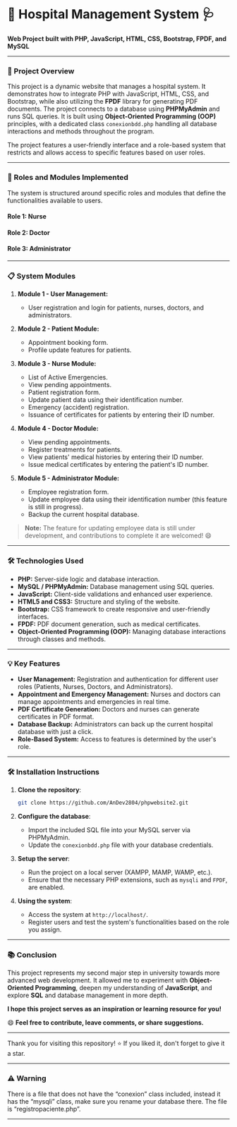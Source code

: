 # 🏥 Hospital Management System 🩺

**Web Project built with PHP, JavaScript, HTML, CSS, Bootstrap, FPDF, and MySQL**

---

### 🚀 Project Overview

This project is a dynamic website that manages a hospital system. It demonstrates how to integrate PHP with JavaScript, HTML, CSS, and Bootstrap, while also utilizing the **FPDF** library for generating PDF documents. The project connects to a database using **PHPMyAdmin** and runs SQL queries. It is built using **Object-Oriented Programming (OOP)** principles, with a dedicated class `conexionbdd.php` handling all database interactions and methods throughout the program.

The project features a user-friendly interface and a role-based system that restricts and allows access to specific features based on user roles.

---

### 🎯 Roles and Modules Implemented

The system is structured around specific roles and modules that define the functionalities available to users.

#### **Role 1: Nurse**
#### **Role 2: Doctor**
#### **Role 3: Administrator**

---

### 📋 System Modules

1. **Module 1 - User Management:**
   - User registration and login for patients, nurses, doctors, and administrators.

2. **Module 2 - Patient Module:**
   - Appointment booking form.
   - Profile update features for patients.

3. **Module 3 - Nurse Module:**
   - List of Active Emergencies.
   - View pending appointments.
   - Patient registration form.
   - Update patient data using their identification number.
   - Emergency (accident) registration.
   - Issuance of certificates for patients by entering their ID number.

4. **Module 4 - Doctor Module:**
   - View pending appointments.
   - Register treatments for patients.
   - View patients' medical histories by entering their ID number.
   - Issue medical certificates by entering the patient's ID number.

5. **Module 5 - Administrator Module:**
   - Employee registration form.
   - Update employee data using their identification number (this feature is still in progress).
   - Backup the current hospital database.

> **Note:** The feature for updating employee data is still under development, and contributions to complete it are welcomed! 😄

---

### 🛠️ Technologies Used

- **PHP:** Server-side logic and database interaction.
- **MySQL / PHPMyAdmin:** Database management using SQL queries.
- **JavaScript:** Client-side validations and enhanced user experience.
- **HTML5 and CSS3:** Structure and styling of the website.
- **Bootstrap:** CSS framework to create responsive and user-friendly interfaces.
- **FPDF:** PDF document generation, such as medical certificates.
- **Object-Oriented Programming (OOP):** Managing database interactions through classes and methods.

---

### 💡 Key Features

- **User Management:** Registration and authentication for different user roles (Patients, Nurses, Doctors, and Administrators).
- **Appointment and Emergency Management:** Nurses and doctors can manage appointments and emergencies in real time.
- **PDF Certificate Generation:** Doctors and nurses can generate certificates in PDF format.
- **Database Backup:** Administrators can back up the current hospital database with just a click.
- **Role-Based System:** Access to features is determined by the user's role.

---

### 🛠️ Installation Instructions

1. **Clone the repository**:
   ```bash
   git clone https://github.com/AnDev2804/phpwebsite2.git
   ```

2. **Configure the database**:
   - Import the included SQL file into your MySQL server via PHPMyAdmin.
   - Update the `conexionbdd.php` file with your database credentials.

3. **Setup the server**:
   - Run the project on a local server (XAMPP, MAMP, WAMP, etc.).
   - Ensure that the necessary PHP extensions, such as `mysqli` and `FPDF`, are enabled.

4. **Using the system**:
   - Access the system at `http://localhost/`.
   - Register users and test the system's functionalities based on the role you assign.

---

### 📚 Conclusion

This project represents my second major step in university towards more advanced web development. It allowed me to experiment with **Object-Oriented Programming**, deepen my understanding of **JavaScript**, and explore **SQL** and database management in more depth.

**I hope this project serves as an inspiration or learning resource for you!**

😄 **Feel free to contribute, leave comments, or share suggestions.**

---

Thank you for visiting this repository! ⭐ If you liked it, don't forget to give it a star.

---

### ⚠ Warning
There is a file that does not have the “conexion” class included, instead it has the “mysqli” class, make sure you rename your database there.
The file is “registropaciente.php”.

---